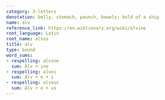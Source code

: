 ```yaml
---
category: 3-letters
denotation: belly, stomach, paunch, bowels; hold of a ship
name: alv
reference_link: https://en.wiktionary.org/wiki/alvine
root_language: Latin
root_name: alvus
title: alv
type: bound
word_sums:
- respelling: alvine
  sum: Alv + ine
- respelling: alvei
  sum: Alv + e + i
- respelling: alveus
  sum: Alv + e + us
---
```

